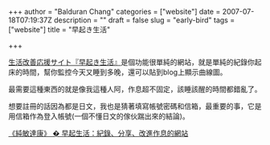 +++
author = "Balduran Chang"
categories = ["website"]
date = 2007-07-18T07:19:37Z
description = ""
draft = false
slug = "early-bird"
tags = ["website"]
title = "早起き生活"

+++


[生活改善応援サイト『早起き生活』](http://www.hayaoki-seikatsu.com/ "生活改善応援サイト『早起き生活』")是個功能很單純的網站，就是單純的紀錄你起床的時間，幫你監控今天又睡到多晚，還可以貼到blog上顯示曲線圖。

最需要這種東西的就是像我這種人阿，作息超不固定，該睡該醒的時間都錯亂了。

想要註冊的話因為都是日文，我也是猜著填寫帳號密碼和信箱，最重要的事，它是用信箱作為登入帳號(一個不懂日文的傢伙踹出來的結論)。

[《純敏達康》 � 早起生活：紀錄、分享、改進作息的網站](http://www.chunmin.com/archives/44 "《純敏達康》 � 早起生活：紀錄、分享、改進作息的網站")


